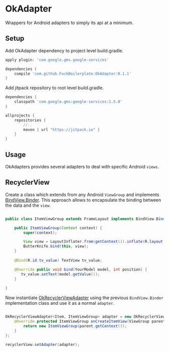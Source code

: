 # OkAdapter
Wrappers for Android adapters to simply its api at a minimum.   

## Setup
Add OkAdapter dependency to project level build.gradle.

```gradle
apply plugin: 'com.google.gms.google-services'

dependencies {
    compile 'com.github.FuckBoilerplate:OkAdapter:0.1.1'
}
```

Add jitpack repository to root level build.gradle.

```gradle
dependencies {
    classpath 'com.google.gms:google-services:1.5.0'
}

allprojects {
    repositories {
        //..
        maven { url "https://jitpack.io" }
    }
}

```

## Usage

OkAdapters provides several adapters to deal with specific Android `views`.

## RecyclerView
Create a class which extends from any Android `ViewGroup` and implements [BindView.Binder](https://github.com/FuckBoilerplate/OkAdapters/blob/master/library/src/main/java/library/recycler_view/BindView.java). This approach allows to encapsulate the binding between the data and the `view`.
 
 ```java
 
 public class ItemViewGroup extends FrameLayout implements BindView.Binder<YourModel> {
 
     public ItemViewGroup(Context context) {
         super(context);
 
         View view = LayoutInflater.from(getContext()).inflate(R.layout.your_model_view_group, this, true);
         ButterKnife.bind(this, view);
     }
  
     @Bind(R.id.tv_value) TextView tv_value;

     @Override public void bind(YourModel model, int position) {
        tv_value.setText(model.getValue());
     }
     
 }
 
 ```
 
  Now instantiate [OkRecyclerViewAdapter](https://github.com/FuckBoilerplate/OkAdapters/blob/master/library/src/main/java/library/recycler_view/OkRecyclerViewAdapter.java) using the previous `BindView.Binder` implementation class and use it as a normal `adapter`.

 ```java
 
 OkRecyclerViewAdapter<Item, ItemViewGroup> adapter = new OkRecyclerViewAdapter<Item, ItemViewGroup>() {
     @Override protected ItemViewGroup onCreateItemView(ViewGroup parent, int viewType) {
         return new ItemViewGroup(parent.getContext());
     }
 };
 
 recyclerView.setAdapter(adapter);
 
  ```

